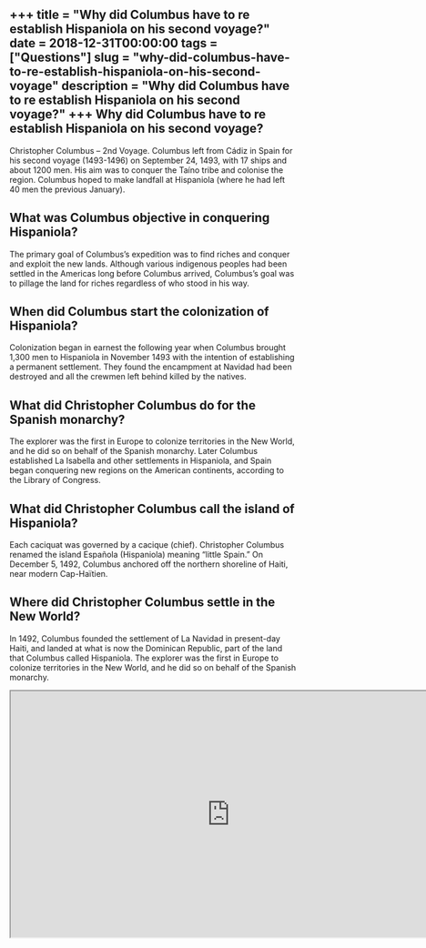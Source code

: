 +++
title = "Why did Columbus have to re establish Hispaniola on his second voyage?"
date = 2018-12-31T00:00:00
tags = ["Questions"]
slug = "why-did-columbus-have-to-re-establish-hispaniola-on-his-second-voyage"
description = "Why did Columbus have to re establish Hispaniola on his second voyage?"
+++
Why did Columbus have to re establish Hispaniola on his second voyage?
----------------------------------------------------------------------

Christopher Columbus – 2nd Voyage. Columbus left from Cádiz in Spain for his second voyage (1493-1496) on September 24, 1493, with 17 ships and about 1200 men. His aim was to conquer the Taíno tribe and colonise the region. Columbus hoped to make landfall at Hispaniola (where he had left 40 men the previous January).

What was Columbus objective in conquering Hispaniola?
-----------------------------------------------------

The primary goal of Columbus’s expedition was to find riches and conquer and exploit the new lands. Although various indigenous peoples had been settled in the Americas long before Columbus arrived, Columbus’s goal was to pillage the land for riches regardless of who stood in his way.

When did Columbus start the colonization of Hispaniola?
-------------------------------------------------------

Colonization began in earnest the following year when Columbus brought 1,300 men to Hispaniola in November 1493 with the intention of establishing a permanent settlement. They found the encampment at Navidad had been destroyed and all the crewmen left behind killed by the natives.

What did Christopher Columbus do for the Spanish monarchy?
----------------------------------------------------------

The explorer was the first in Europe to colonize territories in the New World, and he did so on behalf of the Spanish monarchy. Later Columbus established La Isabella and other settlements in Hispaniola, and Spain began conquering new regions on the American continents, according to the Library of Congress.

What did Christopher Columbus call the island of Hispaniola?
------------------------------------------------------------

Each caciquat was governed by a cacique (chief). Christopher Columbus renamed the island Española (Hispaniola) meaning “little Spain.” On December 5, 1492, Columbus anchored off the northern shoreline of Haiti, near modern Cap-Haïtien.

Where did Christopher Columbus settle in the New World?
-------------------------------------------------------

In 1492, Columbus founded the settlement of La Navidad in present-day Haiti, and landed at what is now the Dominican Republic, part of the land that Columbus called Hispaniola. The explorer was the first in Europe to colonize territories in the New World, and he did so on behalf of the Spanish monarchy.

<iframe allow="accelerometer; autoplay; clipboard-write; encrypted-media; gyroscope; picture-in-picture" allowfullscreen="" class="__youtube_prefs__  epyt-is-override  no-lazyload" data-no-lazy="1" data-origheight="433" data-origwidth="770" data-skipgform_ajax_framebjll="" height="433" id="_ytid_48122" loading="lazy" src="https://www.youtube.com/embed/GD3dgiDreGc?enablejsapi=1&autoplay=0&cc_load_policy=0&cc_lang_pref=&iv_load_policy=1&loop=0&modestbranding=0&rel=1&fs=1&playsinline=0&autohide=2&theme=dark&color=red&controls=1&" title="YouTube player" width="770"></iframe>